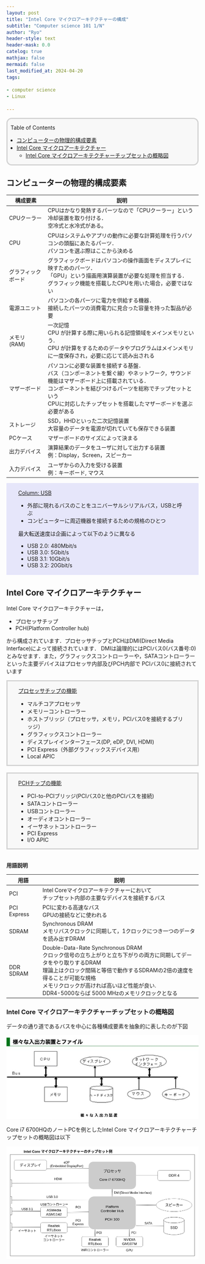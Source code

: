 ```yaml
---
layout: post
title: "Intel Core マイクロアーキテクチャーの構成"
subtitle: "Computer science 101 1/N"
author: "Ryo"
header-style: text
header-mask: 0.0
catelog: true
mathjax: false
mermaid: false
last_modified_at: 2024-04-20
tags:

- computer science
- Linux

---
```


<div style='border-radius: 1em; border-style:solid; border-color:#D3D3D3; background-color:#F8F8F8'>

<p class="h4">&nbsp;&nbsp;Table of Contents</p>

<!-- START doctoc generated TOC please keep comment here to allow auto update -->
<!-- DON'T EDIT THIS SECTION, INSTEAD RE-RUN doctoc TO UPDATE -->

- [コンピューターの物理的構成要素](#%E3%82%B3%E3%83%B3%E3%83%94%E3%83%A5%E3%83%BC%E3%82%BF%E3%83%BC%E3%81%AE%E7%89%A9%E7%90%86%E7%9A%84%E6%A7%8B%E6%88%90%E8%A6%81%E7%B4%A0)
- [Intel Core マイクロアーキテクチャー](#intel-core-%E3%83%9E%E3%82%A4%E3%82%AF%E3%83%AD%E3%82%A2%E3%83%BC%E3%82%AD%E3%83%86%E3%82%AF%E3%83%81%E3%83%A3%E3%83%BC)
  - [Intel Core マイクロアーキテクチャーチップセットの概略図](#intel-core-%E3%83%9E%E3%82%A4%E3%82%AF%E3%83%AD%E3%82%A2%E3%83%BC%E3%82%AD%E3%83%86%E3%82%AF%E3%83%81%E3%83%A3%E3%83%BC%E3%83%81%E3%83%83%E3%83%97%E3%82%BB%E3%83%83%E3%83%88%E3%81%AE%E6%A6%82%E7%95%A5%E5%9B%B3)

<!-- END doctoc generated TOC please keep comment here to allow auto update -->


</div>

## コンピューターの物理的構成要素

|構成要素|説明|
|---|---|
|CPUクーラー|CPUはかなり発熱するパーツなので「CPUクーラー」という冷却装置を取り付ける．<br>空冷式と水冷式がある。|
|CPU|CPUはシステムやアプリの動作に必要な計算処理を行うパソコンの頭脳にあたるパーツ．<br>パソコンを選ぶ際はここから決める|
|グラフィックボード|グラフィックボードはパソコンの操作画面をディスプレイに映すためのパーツ．<br>「GPU」という描画用演算装置が必要な処理を担当する．<br>グラフィック機能を搭載したCPUを用いた場合，必要ではない|
|電源ユニット|パソコンの各パーツに電力を供給する機器．<br>接続したパーツの消費電力に見合った容量を持った製品が必要|
|メモリ (RAM)|一次記憶<br>CPU が計算する際に用いられる記憶領域をメインメモリという．<br>CPU が計算をするためのデータやプログラムはメインメモリに一度保存され，必要に応じて読み出される|
|マザーボード|パソコンに必要な装置を接続する基盤．<br>バス（コンポーネントを繋ぐ線）やネットワーク，サウンド機能はマザーボード上に搭載されている．<br>コンポーネントを結びつけるパーツを総称でチップセットという<br>CPUに対応したチップセットを搭載したマザーボードを選ぶ必要がある|
|ストレージ|SSD，HHDといった二次記憶装置<br>大容量のデータを電源が切れていても保存できる装置|
|PCケース|マザーボードのサイズによって決まる|
|出力デバイス|演算結果のデータをユーザに対して出力する装置<br>例：Display，Screen，スピーカー|
|入力デバイス|ユーザからの入力を受ける装置<br>例：キーボード, マウス|

<div style='padding-left: 2em; padding-right: 2em; border-radius: 0em; border-style:solid; border-color:#e6e6fa; background-color:#e6e6fa'>
<p class="h4"><ins>Column: USB</ins></p>

- 外部に現れるバスのことをユニバーサルシリアルバス，USBと呼ぶ
- コンピューターに周辺機器を接続するための規格のひとつ

最大転送速度は企画によって以下のように異なる

- USB 2.0: 480Mbit/s
- USB 3.0: 5Gbit/s
- USB 3.1: 10Gbit/s
- USB 3.2: 20Gbit/s

</div>

## Intel Core マイクロアーキテクチャー

Intel Core マイクロアーキテクチャーは，

- プロセッサチップ
- PCH(Platform Controller hub)

から構成されています．プロセッサチップとPCHはDMI(Direct Media Interface)によって接続されています．
DMIは論理的にはPCIバス0(バス番号:0)とみなせます．また，グラフィックスコントローラーや，SATAコントローラーといった主要デバイスはプロセッサ内部及びPCH内部で
PCIバス0に接続されています

<div style='padding-left: 2em; padding-right: 2em; border-radius: 0em; border-style:solid; border-color:#D3D3D3; background-color:#F8F8F8'>
<p class="h4"><ins>プロセッサチップの機能</ins></p>

- マルチコアプロセッサ
- メモリーコントローラー
- ホストブリッジ（プロセッサ，メモリ，PCIバス0を接続するブリッジ）
- グラフィックスコントローラー
- ディスプレイインターフェース(DP, eDP, DVI, HDMI)
- PCI Express（外部グラフィックスデバイス用）
- Local APIC

</div>

<br>

<div style='padding-left: 2em; padding-right: 2em; border-radius: 0em; border-style:solid; border-color:#D3D3D3; background-color:#F8F8F8'>
<p class="h4"><ins>PCHチップの機能</ins></p>

- PCI-to-PCIブリッジ(PCIバス0と他のPCIバスを接続)
- SATAコントローラー
- USBコントローラー
- オーディオコントローラー
- イーサネットコントローラー
- PCI Express
- I/O APIC

</div>

<br>

**用語説明**

|用語|説明|
|---|---|
|PCI|Intel Coreマイクロアーキテクチャーにおいて<br>チップセット内部の主要なデバイスを接続するバス|
|PCI Express|PCIに変わる高速なバス<br>GPUの接続などに使われる|
|SDRAM|Synchronous DRAM<br>メモリバスクロックに同期して，1クロックにつき一つのデータを読み出すDRAM|
|DDR SDRAM|Double-Data-Rate Synchronous DRAM<br>クロック信号の立ち上がりと立ち下がりの両方に同期してデータをやり取りするDRAM<br>理論上はクロック間隔と等倍で動作するSDRAMの2倍の速度を得ることが可能な規格<br>メモリクロックが高ければ高いほど性能が良い.<br>DDR4-5000ならば 5000 MHzのメモリクロックとなる|

### Intel Core マイクロアーキテクチャーチップセットの概略図

データの通り道であるバスを中心に各種構成要素を抽象的に表したのが下図

![abstract-architecure](https://github.com/ryonakimageserver/omorikaizuka/blob/master/IT101/computer_bus_hardware.jpg?raw=true)

Core i7 6700HQのノートPCを例としたIntel Core マイクロアーキテクチャーチップセットの概略図は以下

![IntelCoreMicroArchiExmaple](https://github.com/ryonakimageserver/omorikaizuka/blob/master/Development/device/IntelCoreMicroArchiExmaple.png?raw=true)
